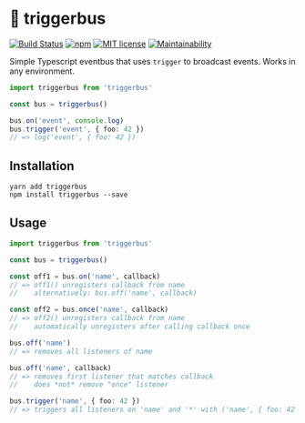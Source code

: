 # 🚌 triggerbus

[![Build Status](https://travis-ci.com/SleeplessByte/triggerbus.svg?branch=master)](https://travis-ci.com/SleeplessByte/triggerbus)
[![npm](https://img.shields.io/npm/v/triggerbus.svg)](https://www.npmjs.com/package/triggerbus)
[![MIT license](http://img.shields.io/badge/license-MIT-brightgreen.svg)](http://opensource.org/licenses/MIT)
[![Maintainability](https://api.codeclimate.com/v1/badges/26915d951dcc26ca4fe1/maintainability)](https://codeclimate.com/github/SleeplessByte/triggerbus/maintainability)

Simple Typescript eventbus that uses `trigger` to broadcast events. Works in any environment.

```typescript
import triggerbus from 'triggerbus'

const bus = triggerbus()

bus.on('event', console.log)
bus.trigger('event', { foo: 42 })
// => log('event', { foo: 42 })
```

## Installation

```
yarn add triggerbus
npm install triggerbus --save
```

## Usage

```TypeScript
import triggerbus from 'triggerbus'

const bus = triggerbus()

const off1 = bus.on('name', callback)
// => off1() unregisters callback from name
//    alternatively: bus.off('name', callback)

const off2 = bus.once('name', callback)
// => off2() unregisters callback from name
//    automatically unregisters after calling callback once

bus.off('name')
// => removes all listeners of name

bus.off('name', callback)
// => removes first listener that matches callback
//    does *not* remove "once" listener

bus.trigger('name', { foo: 42 })
// => triggers all listeners on 'name' and '*' with ('name', { foo: 42 })
```
